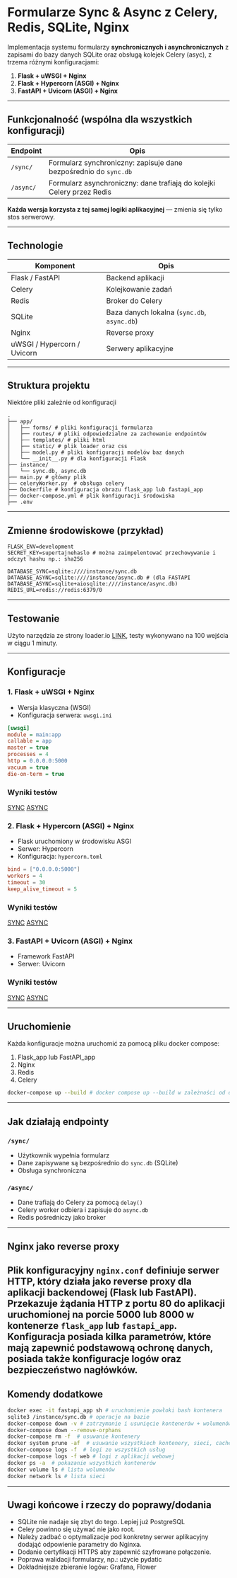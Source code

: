 # Formularze Sync & Async z Celery, Redis, SQLite, Nginx

Implementacja systemu formularzy **synchronicznych i asynchronicznych** z zapisami do bazy danych SQLite oraz obsługą kolejek Celery (asyc), z trzema różnymi konfiguracjami:

1. **Flask + uWSGI + Nginx**
2. **Flask + Hypercorn (ASGI) + Nginx**
3. **FastAPI + Uvicorn (ASGI) + Nginx**

---

## Funkcjonalność (wspólna dla wszystkich konfiguracji)

| Endpoint  | Opis                                                                  |
| --------- | --------------------------------------------------------------------- |
| `/sync/`  | Formularz synchroniczny: zapisuje dane bezpośrednio do `sync.db`      |
| `/async/` | Formularz asynchroniczny: dane trafiają do kolejki Celery przez Redis |

**Każda wersja korzysta z tej samej logiki aplikacyjnej** — zmienia się tylko stos serwerowy.

---

## Technologie

| Komponent                   | Opis                                        |
| --------------------------- | ------------------------------------------- |
| Flask / FastAPI             | Backend aplikacji                           |
| Celery                      | Kolejkowanie zadań                          |
| Redis                       | Broker do Celery                            |
| SQLite                      | Baza danych lokalna (`sync.db`, `async.db`) |
| Nginx                       | Reverse proxy                               |
| uWSGI / Hypercorn / Uvicorn | Serwery aplikacyjne                         |

---

## Struktura projektu

Niektóre pliki zależnie od konfiguracji 

```
.
├── app/
│   ├── forms/ # pliki konfiguracji formularza
│   ├── routes/ # pliki odpowiedzialne za zachowanie endpointów
│   ├── templates/ # pliki html
│   ├── static/ # plik loader oraz css
│   ├── model.py # pliki konfiguracji modelów baz danych
│   └── __init__.py # dla konfiguracji Flask
├── instance/
│   └── sync.db, async.db
├── main.py # główny plik
├── celeryWorker.py  # obsługa celery
├── Dockerfile # konfiguracja obrazu flask_app lub fastapi_app
├── docker-compose.yml # plik konfiguracji środowiska 
├── .env 

```

---
## Zmienne środowiskowe (przykład)

```env
FLASK_ENV=development
SECRET_KEY=supertajnehaslo # można zaimpelentować przechowywanie i odczyt hashu np.: sha256

DATABASE_SYNC=sqlite:////instance/sync.db
DATABASE_ASYNC=sqlite:////instance/async.db # (dla FASTAPI DATABASE_ASYNC=sqlite+aiosqlite:////instance/async.db)
REDIS_URL=redis://redis:6379/0
```
---
## Testowanie

Użyto narzędzia ze strony loader.io [LINK]((https://loader.io/)), testy wykonywano na 100 wejścia w ciągu 1 minuty.

---

## Konfiguracje

### 1. Flask + **uWSGI** + Nginx

* Wersja klasyczna (WSGI)
* Konfiguracja serwera: `uwsgi.ini`

```ini
[uwsgi]
module = main:app
callable = app
master = true
processes = 4
http = 0.0.0.0:5000
vacuum = true
die-on-term = true
```

### Wyniki testów
[SYNC](https://bit.ly/44c4QBM)
[ASYNC](https://bit.ly/3ZZ0eMH)

### 2. Flask + **Hypercorn (ASGI)** + Nginx

* Flask uruchomiony w środowisku ASGI
* Serwer: Hypercorn
* Konfiguracja: `hypercorn.toml`

```toml
bind = ["0.0.0.0:5000"]
workers = 4
timeout = 30
keep_alive_timeout = 5
```

### Wyniki testów
[SYNC](https://bit.ly/40zJAU2)
[ASYNC](https://bit.ly/4kkvEVg)

### 3. FastAPI + **Uvicorn (ASGI)** + Nginx

* Framework FastAPI
* Serwer: Uvicorn

### Wyniki testów
[SYNC](https://bit.ly/4lyo2PF)
[ASYNC](https://bit.ly/3InFckM)

---

## Uruchomienie 

Każda konfiguracje można uruchomić za pomocą pliku docker compose:
1. Flask_app lub FastAPI_app
2. Nginx
3. Redis
4. Celery

```bash
docker-compose up --build # docker compose up --build w zależności od docker compose
```

---

## Jak działają endpointy

### `/sync/`

* Użytkownik wypełnia formularz
* Dane zapisywane są bezpośrednio do `sync.db` (SQLite)
* Obsługa synchroniczna

### `/async/`

* Dane trafiają do Celery za pomocą `delay()`
* Celery worker odbiera i zapisuje do `async.db`
* Redis pośredniczy jako broker

---


## Nginx jako reverse proxy

Plik konfiguracyjny `nginx.conf` definiuje serwer HTTP, który działa jako **reverse proxy** dla aplikacji backendowej (Flask lub FastAPI). Przekazuje żądania HTTP z portu 80 do aplikacji uruchomionej na porcie 5000 lub 8000 w kontenerze `flask_app` lub `fastapi_app`.
Konfiguracja posiada kilka parametrów, które mają zapewnić podstawową ochronę danych, posiada także konfiguracje logów oraz bezpieczeństwo nagłówków.
---

## Komendy dodatkowe

```bash
docker exec -it fastapi_app sh # uruchomienie powłoki bash kontenera
sqlite3 /instance/sync.db # operacje na bazie
docker-compose down -v # zatrzymanie i usunięcie kontenerów + wolumenów 
docker-compose down --remove-orphans
docker-compose rm -f  # usuwanie kontenery 
docker system prune -af  # usuwanie wszystkiech kontenery, sieci, cache
docker-compose logs -f  # logi ze wszystkich usług
docker-compose logs -f web # logi z aplikacji webowej
docker ps -a  # pokazanie wszystkich kontenerów
docker volume ls # lista wolumenów
docker network ls # lista sieci
```

---

## Uwagi końcowe i rzeczy do poprawy/dodania

* SQLite nie nadaje się zbyt do tego. Lepiej już PostgreSQL
* Celey powinno się używać nie jako root.
* Należy zadbać o optymalizacje pod konkretny serwer aplikacyjny dodająć odpowienie parametry do Nginxa.
* Dodanie certyfikacji HTTPS aby zapewnić szyfrowane połączenie.
* Poprawa walidacji formularzy, np.: użycie pydatic
* Dokładniejsze zbieranie logów: Grafana, Flower

